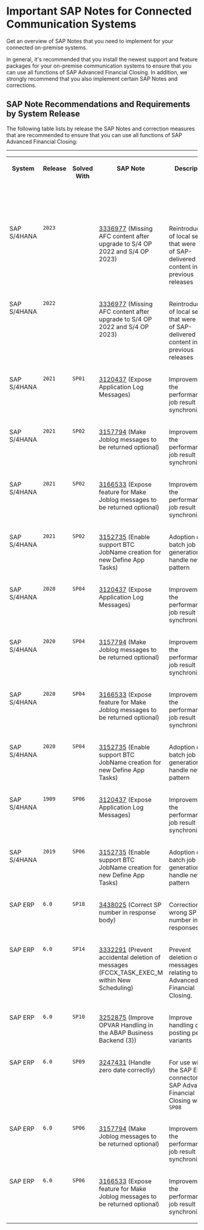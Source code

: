 <!-- loio02686a2e680d4d02be37dfd0b8f92b0f -->

# Important SAP Notes for Connected Communication Systems

Get an overview of SAP Notes that you need to implement for your connected on-premise systems.

In general, it's recommended that you install the newest support and feature packages for your on-premise communication systems to ensure that you can use all functions of SAP Advanced Financial Closing. In addition, we strongly recommend that you also implement certain SAP Notes and corrections.



<a name="loio02686a2e680d4d02be37dfd0b8f92b0f__section_qn2_sb1_w5b"/>

## SAP Note Recommendations and Requirements by System Release

The following table lists by release the SAP Notes and correction measures that are recommended to ensure that you can use all functions of SAP Advanced Financial Closing:

****


<table>
<tr>
<th valign="top">

System

</th>
<th valign="top">

Release

</th>
<th valign="top">

Solved With

</th>
<th valign="top">

SAP Note

</th>
<th valign="top">

Description

</th>
<th valign="top">

Severity

</th>
<th valign="top">

Available for SAP Advanced Financial Closing As Of

</th>
</tr>
<tr>
<td valign="top">

SAP S/4HANA

</td>
<td valign="top">

`2023`

</td>
<td valign="top">

 

</td>
<td valign="top">

[3336977](https://me.sap.com/notes/3336977) \(Missing AFC content after upgrade to S/4 OP 2022 and S/4 OP 2023\)

</td>
<td valign="top">

Reintroduction of local settings that were part of SAP-delivered content in previous releases

</td>
<td valign="top">

Required

</td>
<td valign="top">

2023-12-13

</td>
</tr>
<tr>
<td valign="top">

SAP S/4HANA

</td>
<td valign="top">

`2022`

</td>
<td valign="top">

 

</td>
<td valign="top">

[3336977](https://me.sap.com/notes/3336977) \(Missing AFC content after upgrade to S/4 OP 2022 and S/4 OP 2023\)

</td>
<td valign="top">

Reintroduction of local settings that were part of SAP-delivered content in previous releases

</td>
<td valign="top">

Required

</td>
<td valign="top">

2023-12-13

</td>
</tr>
<tr>
<td valign="top">

SAP S/4HANA

</td>
<td valign="top">

`2021`

</td>
<td valign="top">

`SP01`

</td>
<td valign="top">

[3120437](https://me.sap.com/notes/3120437) \(Expose Application Log Messages\)

</td>
<td valign="top">

Improvement of the performance of job result synchronization

</td>
<td valign="top">

Recommended

</td>
<td valign="top">

2022-09-18

</td>
</tr>
<tr>
<td valign="top">

SAP S/4HANA

</td>
<td valign="top">

`2021`

</td>
<td valign="top">

`SP02`

</td>
<td valign="top">

[3157794](https://me.sap.com/notes/3157794) \(Make Joblog messages to be returned optional\)

</td>
<td valign="top">

Improvement of the performance of job result synchronization

</td>
<td valign="top">

Recommended

</td>
<td valign="top">

2022-09-18

</td>
</tr>
<tr>
<td valign="top">

SAP S/4HANA

</td>
<td valign="top">

`2021`

</td>
<td valign="top">

`SP02`

</td>
<td valign="top">

[3166533](https://me.sap.com/notes/3166533) \(Expose feature for Make Joblog messages to be returned optional\)

</td>
<td valign="top">

Improvement of the performance of job result synchronization

</td>
<td valign="top">

Recommended

</td>
<td valign="top">

2022-09-18

</td>
</tr>
<tr>
<td valign="top">

SAP S/4HANA

</td>
<td valign="top">

`2021`

</td>
<td valign="top">

`SP02`

</td>
<td valign="top">

[3152735](https://me.sap.com/notes/3152735) \(Enable support BTC JobName creation for new Define App Tasks\)

</td>
<td valign="top">

Adoption of batch job name generation to handle new pattern

</td>
<td valign="top">

Recommended

</td>
<td valign="top">

2022-02-22

</td>
</tr>
<tr>
<td valign="top">

SAP S/4HANA

</td>
<td valign="top">

`2020`

</td>
<td valign="top">

`SP04`

</td>
<td valign="top">

[3120437](https://me.sap.com/notes/3120437) \(Expose Application Log Messages\)

</td>
<td valign="top">

Improvement of the performance of job result synchronization

</td>
<td valign="top">

Recommended

</td>
<td valign="top">

2022-09-18

</td>
</tr>
<tr>
<td valign="top">

SAP S/4HANA

</td>
<td valign="top">

`2020`

</td>
<td valign="top">

`SP04`

</td>
<td valign="top">

[3157794](https://me.sap.com/notes/3157794) \(Make Joblog messages to be returned optional\)

</td>
<td valign="top">

Improvement of the performance of job result synchronization

</td>
<td valign="top">

Recommended

</td>
<td valign="top">

2022-09-18

</td>
</tr>
<tr>
<td valign="top">

SAP S/4HANA

</td>
<td valign="top">

`2020`

</td>
<td valign="top">

`SP04`

</td>
<td valign="top">

[3166533](https://me.sap.com/notes/3166533) \(Expose feature for Make Joblog messages to be returned optional\)

</td>
<td valign="top">

Improvement of the performance of job result synchronization

</td>
<td valign="top">

Recommended

</td>
<td valign="top">

2022-09-18

</td>
</tr>
<tr>
<td valign="top">

SAP S/4HANA

</td>
<td valign="top">

`2020`

</td>
<td valign="top">

`SP04`

</td>
<td valign="top">

[3152735](https://me.sap.com/notes/3152735) \(Enable support BTC JobName creation for new Define App Tasks\)

</td>
<td valign="top">

Adoption of batch job name generation to handle new pattern

</td>
<td valign="top">

Recommended

</td>
<td valign="top">

2022-02-22

</td>
</tr>
<tr>
<td valign="top">

SAP S/4HANA

</td>
<td valign="top">

`1909`

</td>
<td valign="top">

`SP06`

</td>
<td valign="top">

[3120437](https://me.sap.com/notes/3120437) \(Expose Application Log Messages\)

</td>
<td valign="top">

Improvement of the performance of job result synchronization

</td>
<td valign="top">

Recommended

</td>
<td valign="top">

2022-09-18

</td>
</tr>
<tr>
<td valign="top">

SAP S/4HANA

</td>
<td valign="top">

`2019`

</td>
<td valign="top">

`SP06`

</td>
<td valign="top">

[3152735](https://me.sap.com/notes/3152735) \(Enable support BTC JobName creation for new Define App Tasks\)

</td>
<td valign="top">

Adoption of batch job name generation to handle new pattern

</td>
<td valign="top">

Recommended

</td>
<td valign="top">

2022-02-22

</td>
</tr>
<tr>
<td valign="top">

SAP ERP

</td>
<td valign="top">

`6.0`

</td>
<td valign="top">

`SP18`

</td>
<td valign="top">

[3438025](https://me.sap.com/notes/3438025) \(Correct SP number in response body\)

</td>
<td valign="top">

Correction of wrong SP number in responses

</td>
<td valign="top">

Required

</td>
<td valign="top">

2024-02-27

</td>
</tr>
<tr>
<td valign="top">

SAP ERP

</td>
<td valign="top">

`6.0`

</td>
<td valign="top">

`SP14`

</td>
<td valign="top">

[3332291](https://me.sap.com/notes/3332291) \(Prevent accidental deletion of messages \(FCCX\_TASK\_EXEC\_M within New Scheduling\)

</td>
<td valign="top">

Prevent deletion of messages relating to SAP Advanced Financial Closing.

</td>
<td valign="top">

Required

</td>
<td valign="top">

2023-05-12

</td>
</tr>
<tr>
<td valign="top">

SAP ERP

</td>
<td valign="top">

`6.0`

</td>
<td valign="top">

`SP10`

</td>
<td valign="top">

[3252875](https://me.sap.com/notes/3252875) \(Improve OPVAR Handling in the ABAP Business Backend \(3\)\)

</td>
<td valign="top">

Improve handling of posting period variants

</td>
<td valign="top">

Required

</td>
<td valign="top">

2022-09-29

</td>
</tr>
<tr>
<td valign="top">

SAP ERP

</td>
<td valign="top">

`6.0`

</td>
<td valign="top">

`SP09`

</td>
<td valign="top">

[3247431](https://me.sap.com/notes/3247431) \(Handle zero date correctly\)

</td>
<td valign="top">

For use with the SAP ERP connector for SAP Advanced Financial Closing with `SP08`

</td>
<td valign="top">

Required

</td>
<td valign="top">

2022-09-18

</td>
</tr>
<tr>
<td valign="top">

SAP ERP

</td>
<td valign="top">

`6.0`

</td>
<td valign="top">

`SP06`

</td>
<td valign="top">

[3157794](https://me.sap.com/notes/3157794) \(Make Joblog messages to be returned optional\)

</td>
<td valign="top">

Improvement of the performance of job result synchronization

</td>
<td valign="top">

Recommended

</td>
<td valign="top">

2022-09-18

</td>
</tr>
<tr>
<td valign="top">

SAP ERP

</td>
<td valign="top">

`6.0`

</td>
<td valign="top">

`SP06`

</td>
<td valign="top">

[3166533](https://me.sap.com/notes/3166533) \(Expose feature for Make Joblog messages to be returned optional\)

</td>
<td valign="top">

Improvement of the performance of job result synchronization

</td>
<td valign="top">

Recommended

</td>
<td valign="top">

2022-09-18

</td>
</tr>
</table>

